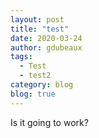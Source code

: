```yaml
---
layout: post
title: "test"
date: 2020-03-24
author: gdubeaux
tags:
  - Test
  - test2
category: blog
blog: true
---
```


Is it going to work?
